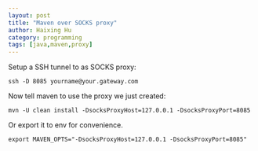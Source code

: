 ```yaml
---
layout: post
title: "Maven over SOCKS proxy"
author: Haixing Hu
category: programming
tags: [java,maven,proxy]
---
```


Setup a SSH tunnel to as SOCKS proxy:

    ssh -D 8085 yourname@your.gateway.com

Now tell maven to use the proxy we just created:
	
    mvn -U clean install -DsocksProxyHost=127.0.0.1 -DsocksProxyPort=8085

Or export it to env for convenience.
	
    export MAVEN_OPTS="-DsocksProxyHost=127.0.0.1 -DsocksProxyPort=8085"